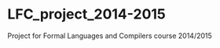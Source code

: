LFC_project_2014-2015
=====================

Project for Formal Languages and Compilers course 2014/2015
